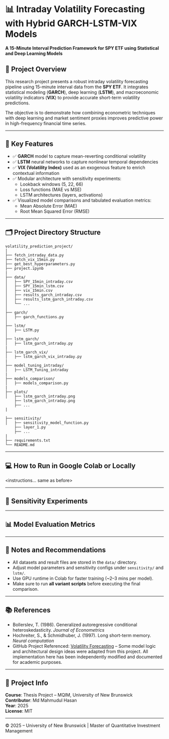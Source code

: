 # 📊 Intraday Volatility Forecasting with Hybrid GARCH-LSTM-VIX Models  
**A 15-Minute Interval Prediction Framework for SPY ETF using Statistical and Deep Learning Models**

## 🧠 Project Overview

This research project presents a robust intraday volatility forecasting pipeline using 15-minute interval data from the **SPY ETF**. It integrates statistical modeling (**GARCH**), deep learning (**LSTM**), and macroeconomic volatility indicators (**VIX**) to provide accurate short-term volatility predictions.

The objective is to demonstrate how combining econometric techniques with deep learning and market sentiment proxies improves predictive power in high-frequency financial time series.

---

## 🚀 Key Features

- ✅ **GARCH** model to capture mean-reverting conditional volatility
- ✅ **LSTM** neural networks to capture nonlinear temporal dependencies
- ✅ **VIX (Volatility Index)** used as an exogenous feature to enrich contextual information
- ✅ Modular architecture with sensitivity experiments:
  - Lookback windows (5, 22, 66)
  - Loss functions (MAE vs MSE)
  - LSTM architectures (layers, activations)
- ✅ Visualized model comparisons and tabulated evaluation metrics:
  - Mean Absolute Error (MAE)
  - Root Mean Squared Error (RMSE)

---

## 🗂️ Project Directory Structure

```
volatility_prediction_project/
│
├── fetch_intraday_data.py
├── fetch_vix_15min.py
├── get_best_hyperparameters.py
├── project.ipynb
|
├── data/
│   ├── SPY_15min_intraday.csv
│   ├── SPY_15min_lstm.csv
│   ├── vix_15min.csv
│   ├── results_garch_intraday.csv
│   ├── results_lstm_garch_intraday.csv
│   └── ... 
│
├── garch/
│   ├── garch_functions.py
│
├── lstm/
│   ├── LSTM.py
│
├── lstm_garch/
│   ├── lstm_garch_intraday.py
|
├── lstm_garch_vix/
│   ├── lstm_garch_vix_intraday.py
|
├── model_tuning_intraday/
│   ├── LSTM_Tuning_intraday
|
├── models_comparison/
│   ├── models_comparison.py
|
├── plots/
│   ├── lstm_garch_intraday.png
    ├── lstm_garch_intraday.png
    ├── ...
|

├── sensitivity/
│   ├── sensitivity_model_function.py
    ├── layer_1.py
    ├── ...
|
├── requirements.txt
└── README.md
```
---

## 💻 How to Run in Google Colab or Locally

<instructions... same as before>

---

## 🧪 Sensitivity Experiments

<same content...>

---

## 📊 Model Evaluation Metrics

<same content...>

---

## 📝 Notes and Recommendations

- All datasets and result files are stored in the `data/` directory.
- Adjust model parameters and sensitivity configs under `sensitivity/` and `lstm/`.
- Use GPU runtime in Colab for faster training (~2–3 mins per model).
- Make sure to run **all variant scripts** before executing the final comparison.

---

## 📚 References

- Bollerslev, T. (1986). Generalized autoregressive conditional heteroskedasticity. _Journal of Econometrics_
- Hochreiter, S., & Schmidhuber, J. (1997). Long short-term memory. _Neural computation_
- GitHub Project Referenced: [Volatility Forecasting](https://github.com/) – Some model logic and architectural design ideas were adapted from this project. All implementation here has been independently modified and documented for academic purposes.

---

## 📅 Project Info

**Course**: Thesis Project – MQIM, University of New Brunswick  
**Contributor**: Md Mahmudul Hasan  
**Year**: 2025  
**License**: MIT

---

© 2025 – University of New Brunswick | Master of Quantitative Investment Management
